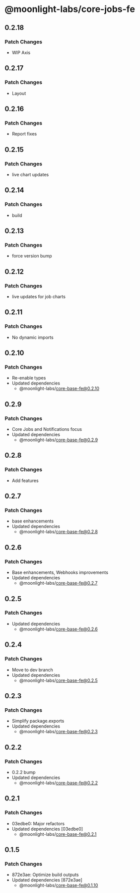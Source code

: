 # @moonlight-labs/core-jobs-fe

## 0.2.18

### Patch Changes

- WIP Axis

## 0.2.17

### Patch Changes

- Layout

## 0.2.16

### Patch Changes

- Report fixes

## 0.2.15

### Patch Changes

- live chart updates

## 0.2.14

### Patch Changes

- build

## 0.2.13

### Patch Changes

- force version bump

## 0.2.12

### Patch Changes

- live updates for job charts

## 0.2.11

### Patch Changes

- No dynamic imports

## 0.2.10

### Patch Changes

- Re-enable types
- Updated dependencies
  - @moonlight-labs/core-base-fe@0.2.10

## 0.2.9

### Patch Changes

- Core Jobs and Notifications focus
- Updated dependencies
  - @moonlight-labs/core-base-fe@0.2.9

## 0.2.8

### Patch Changes

- Add features

## 0.2.7

### Patch Changes

- base enhancements
- Updated dependencies
  - @moonlight-labs/core-base-fe@0.2.8

## 0.2.6

### Patch Changes

- Base enhancements, Webhooks improvements
- Updated dependencies
  - @moonlight-labs/core-base-fe@0.2.7

## 0.2.5

### Patch Changes

- Updated dependencies
  - @moonlight-labs/core-base-fe@0.2.6

## 0.2.4

### Patch Changes

- Move to dev branch
- Updated dependencies
  - @moonlight-labs/core-base-fe@0.2.5

## 0.2.3

### Patch Changes

- Simplify package.exports
- Updated dependencies
  - @moonlight-labs/core-base-fe@0.2.3

## 0.2.2

### Patch Changes

- 0.2.2 bump
- Updated dependencies
  - @moonlight-labs/core-base-fe@0.2.2

## 0.2.1

### Patch Changes

- 03edbe0: Major refactors
- Updated dependencies [03edbe0]
  - @moonlight-labs/core-base-fe@0.2.1

## 0.1.5

### Patch Changes

- 872e3ae: Optimize build outputs
- Updated dependencies [872e3ae]
  - @moonlight-labs/core-base-fe@0.1.10
